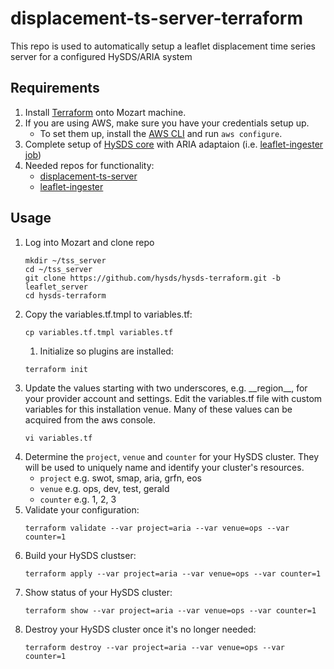 # displacement-ts-server-terraform
This repo is used to automatically setup a leaflet displacement time series server for a configured HySDS/ARIA system

## Requirements
1. Install [Terraform](https://www.terraform.io/) onto Mozart machine.
1. If you are using AWS, make sure you have your credentials setup up. 
   - To set them up, install the [AWS CLI](https://aws.amazon.com/cli/) and run `aws configure`.
1. Complete setup of [HySDS core](https://hysds-core.atlassian.net/wiki/spaces/HYS/pages/18284549/Installation) with ARIA adaptaion (i.e. [leaflet-ingester job](https://github.com/aria-jpl/leaflet-ingester/tree/dev))
1. Needed repos for functionality:
   - [displacement-ts-server](https://github.com/aria-jpl/displacement-ts-server/tree/dev)
   - [leaflet-ingester](https://github.com/aria-jpl/leaflet-ingester/tree/dev)

## Usage
1. Log into Mozart and clone repo
   ```
   mkdir ~/tss_server
   cd ~/tss_server
   git clone https://github.com/hysds/hysds-terraform.git -b leaflet_server
   cd hysds-terraform
   ```
1. Copy the variables.tf.tmpl to variables.tf:
   ```
   cp variables.tf.tmpl variables.tf
   ```
   1. Initialize so plugins are installed:
   ```
   terraform init
   ```
1. Update the values starting with two underscores, e.g. \_\_region\_\_, for your provider account and settings. Edit the variables.tf file with custom variables for this installation venue. Many of these values can be acquired from the aws console.
   ```
   vi variables.tf
   ```
1. Determine the `project`, `venue` and `counter` for your HySDS cluster. They will be used to uniquely name and identify your cluster's resources.
   - `project` e.g. swot, smap, aria, grfn, eos
   - `venue` e.g. ops, dev, test, gerald
   - `counter` e.g. 1, 2, 3
1. Validate your configuration:
   ```
   terraform validate --var project=aria --var venue=ops --var counter=1
   ```
1. Build your HySDS clustser:
   ```
   terraform apply --var project=aria --var venue=ops --var counter=1
   ```
1. Show status of your HySDS cluster:
   ```
   terraform show --var project=aria --var venue=ops --var counter=1
   ```
1. Destroy your HySDS cluster once it's no longer needed:
   ```
   terraform destroy --var project=aria --var venue=ops --var counter=1
   ```
